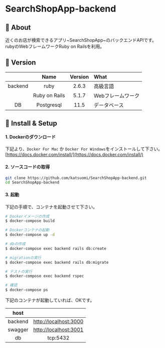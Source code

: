 # SearchShopApp-backend

## 💬 About

近くのお店が検索できるアプリ~SearchShopApp~のバックエンドAPIです。
rubyのWebフレームワークRuby on Railsを利用。

## 🌻 Version

||Name|Version|What|
|:-:|:-:|:-:|:-|
|backend|ruby|2.6.3|高級言語|
||Ruby on Rails|5.1.7|Webフレームワーク|
|DB|Postgresql|11.5|データベース|

## 🔰 Install & Setup

#### 1. Dockerのダウンロード

下記より、`Docker For Mac` か `Docker For Windows`をインストールして下さい。  
[https://docs.docker.com/install/](https://docs.docker.com/install/)

#### 2. ソースコードの取得

```bash
git clone https://github.com/katsuomi/SearchShopApp-backend.git
cd SearchShopApp-backend
```

#### 3. 起動

下記の手順で、コンテナを起動させて下さい。

```bash
# Dockerイメージの作成
$ docker-compose build

# Dockerコンテナの起動
$ docker-compose up -d

# dbの作成
$ docker-compose exec backend rails db:create

# migrationの実行
$ docker-compose exec backend rails db:migrate

# テストの実行
$ docker-compose exec backend rspec

# 確認
$ docker-compose ps
```

下記のコンテナが起動していれば、OKです。

|host||
|:-:|:-:|
|backend|[http://localhost:3000](http://localhost:3000)|
|swagger|[http://localhost:3001](http://localhost:3001)|
|db|tcp:5432|

